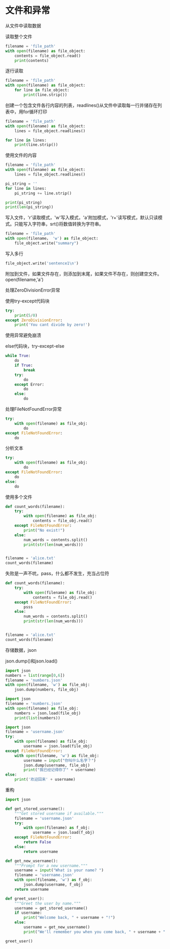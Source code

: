 # 文件和异常

从文件中读取数据

读取整个文件

```python
filename = 'file_path'
with open(filename) as file_object:
    contents = file_object.read()
    print(contents)
```

逐行读取

```python
filename = 'file_path'
with open(filename) as file_object:
    for line in file_object:
        print(line.strip())
```

创建一个包含文件各行内容的列表，readlines\(\)从文件中读取每一行并储存在列表中，用for循环打印

```python
filename = 'file_path'
with open(filename) as file_object:
    lines = file_object.readlines()

for line in lines:
    print(line.strip())
```

使用文件的内容

```python
filename = 'file_path'
with open(filename) as file_object:
    lines = file_object.readlines()

pi_string = ''
for line in lines:
    pi_string += line.strip()

print(pi_string)
print(len(pi_string))
```

写入文件，'r'读取模式，'w'写入模式，'a'附加模式，'r+'读写模式，默认只读模式。只能写入字符串，srt\(\)将数值转换为字符串。

```python
filename = 'file_path'
with open(filename， 'w') as file_object:
    file_object.write("summary")
```

写入多行

```python
file_object.write('sentence1\n')
```

附加到文件，如果文件存在，则添加到末尾，如果文件不存在，则创建空文件。open\(filename,'a'\)

处理ZeroDivisionError异常

使用try-except代码块

```python
try:
    print(5/0)
except ZeroDivisionError:
    print('You cant divide by zero!')
```

使用异常避免崩溃

else代码块，try-except-else

```python
while True:
    do
    if True:
        break
    try:
        do
    except Error:
        do
    else:
        do
```

处理FileNotFoundError异常

```python
try:
    with open(filename) as file_obj:
        do
except FileNotFoundError:
    do
```

分析文本

```python
try:
    with open(filename) as file_obj:
        do
except FileNotFoundError:
    do
else:
    do
```

使用多个文件

```python
def count_words(filename):
    try:
        with open(filename) as file_obj:
            contents = file_obj.read()
    except FileNotFoundError:
        print("No exist!")
    else:
        num_words = contents.split()
        print(str(len(num_words)))


filename = 'alice.txt'
count_words(filename)
```

失败是一声不吭，pass，什么都不发生，充当占位符

```python
def count_words(filename):
    try:
        with open(filename) as file_obj:
            contents = file_obj.read()
    except FileNotFoundError:
        psss
    else:
        num_words = contents.split()
        print(str(len(num_words)))


filename = 'alice.txt'
count_words(filename)
```

存储数据，json

json.dump\(\)和json.load\(\)

```python
import json
numbers = list(range[0,6])
filename = 'numbers.json'
with open(filename, 'w') as file_obj:
    json.dump(numbers, file_obj)
```

```python
import json
filename = 'numbers.json'
with open(filename) as file_obj:
    numbers = json.load(file_obj)
    print(list(numbers))
```

```python
import json
filename = 'username.json'
try:
    with open(filename) as file_obj:
        username = json.load(file_obj)
except FileNotFoundError:
    with open(filename, 'w') as file_obj:
        username = input("你叫什么名字？")
        json.dump(username, file_obj)
        print("我已经记得你了" + username)
else:
    print('欢迎回来' + username)
```

重构

```python
import json

def get_stored_username():
    """Get stored username if available."""
    filename = 'username.json'
    try:
        with open(filename) as f_obj:
            username = json.load(f_obj)
    except FileNotFoundError:
        return False
    else:
        return username

def get_new_username():
    """Prompt for a new username."""
    username = input("What is your name? ")
    filename = 'username.json'
    with open(filename, 'w') as f_obj:
        json.dump(username, f_obj)
    return username

def greet_user():
    """Greet the user by name."""
    username = get_stored_username()
    if username:
        print("Welcome back, " + username + "!")
    else:
        username = get_new_username()
        print("We'll remember you when you come back, " + username + "!")

greet_user()
```

